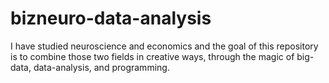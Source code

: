 # bizneuro-data-analysis
I have studied neuroscience and economics and the goal of this repository is to combine those two fields in creative ways, through the magic of big-data, data-analysis, and programming.
